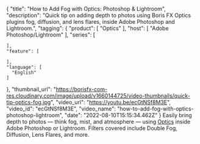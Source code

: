 {
  "title": "How to Add Fog with Optics: Photoshop & Lightroom",
  "description": "Quick tip on adding depth to photos using Boris FX Optics plugins fog, diffusion, and lens flares, inside Adobe Photoshop and Lightroom.",
  "tagging": {
    "product": [
      "Optics"
    ],
    "host": [
      "Adobe Photoshop/Lightroom"
    ],
    "series": [

    ],
    "feature": [

    ],
    "language": [
      "English"
    ]
  },
  "thumbnail_url": "https://borisfx-com-res.cloudinary.com/image/upload/v1660144725/video-thumbnails/quick-tip-optics-fog.jpg",
  "video_url": "https://youtu.be/ecGtNSf8M3E",
  "video_id": "ecGtNSf8M3E",
  "video_name": "how-to-add-fog-with-optics-photoshop-lightroom",
  "date": "2022-08-10T15:15:34.462Z"
}
Easily bring depth to photos — think fog, mist, and atmosphere — using <a href="https://borisfx.com/products/optics/?collection=optics&product=optics" target="_blank">Optics</a> inside Adobe Photoshop or Lightroom. Filters covered include Double Fog, Diffusion, Lens Flares, and more.
